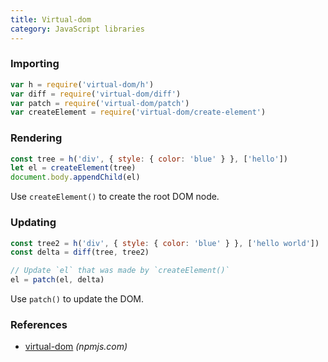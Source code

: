 ```yaml
---
title: Virtual-dom
category: JavaScript libraries
---
```


### Importing

```js
var h = require('virtual-dom/h')
var diff = require('virtual-dom/diff')
var patch = require('virtual-dom/patch')
var createElement = require('virtual-dom/create-element')
```

### Rendering

```js
const tree = h('div', { style: { color: 'blue' } }, ['hello'])
let el = createElement(tree)
document.body.appendChild(el)
```

Use `createElement()` to create the root DOM node.

### Updating

```js
const tree2 = h('div', { style: { color: 'blue' } }, ['hello world'])
const delta = diff(tree, tree2)

// Update `el` that was made by `createElement()`
el = patch(el, delta)
```

Use `patch()` to update the DOM.

### References

* [virtual-dom](https://www.npmjs.com/package/virtual-dom) _(npmjs.com)_
